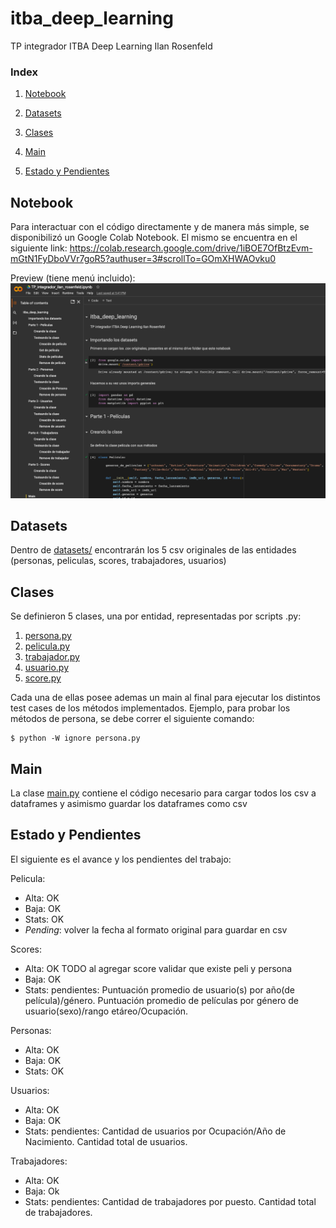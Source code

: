 # itba_deep_learning
TP integrador ITBA Deep Learning Ilan Rosenfeld

### Index

1. [Notebook](#notebook)

2. [Datasets](#datasets)

3. [Clases](#clases)

4. [Main](#main)

5. [Estado y Pendientes](#estado-y-pendientes)

## Notebook

Para interactuar con el código directamente y de manera más simple, se disponibilizó un Google Colab Notebook. El mismo se encuentra en el siguiente link: https://colab.research.google.com/drive/1iBOE7OfBtzEvm-mGtN1FyDboVVr7goR5?authuser=3#scrollTo=GOmXHWAOvku0

Preview (tiene menú incluido):
![Colab menu](assets/menu_notebook.png)

## Datasets

Dentro de [datasets/](datasets/) encontrarán los 5 csv originales de las entidades (personas, peliculas, scores, trabajadores, usuarios)

## Clases

Se definieron 5 clases, una por entidad, representadas por scripts .py:
1. [persona.py](persona.py)
2. [pelicula.py](pelicula.py)
3. [trabajador.py](trabajador.py)
4. [usuario.py](usuario.py)
5. [score.py](score.py)

Cada una de ellas posee ademas un main al final para ejecutar los distintos test cases de los métodos implementados. Ejemplo, para probar los métodos de persona, se debe correr el siguiente comando:

```
$ python -W ignore persona.py
```

## Main

La clase [main.py](main.py) contiene el código necesario para cargar todos los csv a dataframes y asimismo guardar los dataframes como csv

## Estado y Pendientes

El siguiente es el avance y los pendientes del trabajo:

Pelicula:
- Alta: OK
- Baja: OK
- Stats: OK
- *Pending*: volver la fecha al formato original para guardar en csv

Scores:
- Alta: OK TODO al agregar score validar que existe peli y persona
- Baja: OK
- Stats: pendientes: Puntuación promedio de usuario(s) por año(de película)/género. Puntuación promedio de películas por género de usuario(sexo)/rango etáreo/Ocupación.

Personas:
- Alta: OK
- Baja: OK
- Stats: OK

Usuarios: 
- Alta: OK
- Baja: OK
- Stats: pendientes: Cantidad de usuarios por Ocupación/Año de Nacimiento. Cantidad total de usuarios.

Trabajadores:
- Alta: OK
- Baja: Ok
- Stats: pendientes: Cantidad de trabajadores por puesto. Cantidad total de trabajadores.

